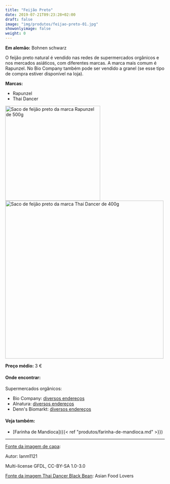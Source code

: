 ```yaml
---
title: "Feijão Preto"
date: 2019-07-21T09:23:28+02:00
draft: false
image: "img/produtos/feijao-preto-01.jpg"
showonlyimage: false
weight: 0
---
```


<!--more-->

**Em alemão:** Bohnen schwarz

O feijão preto natural é vendido nas redes de supermercados orgânicos e nos mercados asiáticos, com diferentes marcas. A marca mais comum é Rapunzel. No Bio Company também pode ser vendido a granel (se esse tipo de compra estiver disponível na loja).

**Marcas:**

- Rapunzel
- Thai Dancer

<img src="../../img/produtos/feijao-preto-02.jpg" alt="Saco de feijão preto da marca Rapunzel de 500g" width="300"/>
<img src="../../img/produtos/feijao-preto-03.jpg" alt="Saco de feijão preto da marca Thai Dancer de 400g" width="500"/>

**Preço médio:** 3 €

#### Onde encontrar:

Supermercados orgânicos:

* Bio Company: [diversos endereços](https://www.biocompany.de/bio-company-markt-finden/)
* Alnatura: [diversos endereços](https://www.alnatura.de/de-de/m%C3%A4rkte/filialfinder)
* Denn's Biomarkt: [diversos endereços](https://www.denns-biomarkt.de/#map-filter-panel-1)

#### Veja também:

- [Farinha de Mandioca]({{< ref "produtos/farinha-de-mandioca.md" >}})

---

[Fonte da imagem de capa](https://commons.wikimedia.org/wiki/File:Black_bean,_frijol_negro,_feij%C3%A3o_preto_1.jpg?uselang=de):

Autor: Ianm1121

Multi-license GFDL, CC-BY-SA 1.0-3.0

[Fonte da imagem Thai Dancer Black Bean](https://www.asianfoodlovers.com/black-beans-400-gr-3019): Asian Food Lovers
